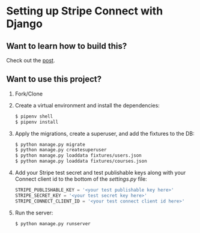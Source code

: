 # Setting up Stripe Connect with Django

## Want to learn how to build this?

Check out the [post](https://testdriven.io/blog/setting-up-stripe-connect-with-django/).

## Want to use this project?

1. Fork/Clone

1. Create a virtual environment and install the dependencies:

    ```sh
    $ pipenv shell
    $ pipenv install
    ```

1. Apply the migrations, create a superuser, and add the fixtures to the DB:

    ```sh
    $ python manage.py migrate
    $ python manage.py createsuperuser
    $ python manage.py loaddata fixtures/users.json
    $ python manage.py loaddata fixtures/courses.json
    ```

1. Add your Stripe test secret and test publishable keys along with your Connect client id to the bottom of the *settings.py* file:

    ```python
    STRIPE_PUBLISHABLE_KEY = '<your test publishable key here>'
    STRIPE_SECRET_KEY = '<your test secret key here>'
    STRIPE_CONNECT_CLIENT_ID = '<your test connect client id here>'
    ```

1. Run the server:

    ```sh
    $ python manage.py runserver
    ```
